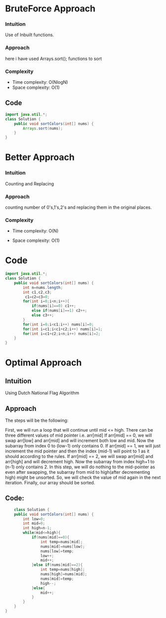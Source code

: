 # BruteForce Approach
### Intuition
Use of Inbuilt functions.
### Approach
here i have used Arrays.sort(); functions to sort 
### Complexity
- Time complexity:
    O(NlogN)
- Space complexity:
    O(1)
## Code
```java []
import java.util.*;
class Solution {
    public void sortColors(int[] nums) {
        Arrays.sort(nums);
    }
}
```

# Better Approach
### Intuition
Counting and Replacing

### Approach
counting number of 0's,1's,2's and replacing them in the original places.

### Complexity
- Time complexity:
O(N)

- Space complexity:
O(1)

# Code
```java []
import java.util.*;
class Solution {
    public void sortColors(int[] nums) {
        int n=nums.length;
        int c1,c2,c3;
         c1=c2=c3=0;
        for(int i=0;i<n;i++){
            if(nums[i]==0) c1++;
            else if(nums[i]==1) c2++;
            else c3++;
        }
        for(int i=0;i<c1;i++) nums[i]=0;
        for(int i=c1;i<c1+c2;i++) nums[i]=1;
        for(int i=c1+c2;i<n;i++) nums[i]=2;
    }
}
```
# Optimal Approach

## Intuition
Using Dutch National Flag Algorithm

## Approach
The steps will be the following:

First, we will run a loop that will continue until mid <= high.
There can be three different values of mid pointer i.e. arr[mid]
If arr[mid] == 0, we will swap arr[low] and arr[mid] and will increment both low and mid. Now the subarray from index 0 to (low-1) only contains 0.
If arr[mid] == 1, we will just increment the mid pointer and then the index (mid-1) will point to 1 as it should according to the rules.
If arr[mid] == 2, we will swap arr[mid] and arr[high] and will decrement high. Now the subarray from index high+1 to (n-1) only contains 2.
In this step, we will do nothing to the mid-pointer as even after swapping, the subarray from mid to high(after decrementing high) might be unsorted. So, we will check the value of mid again in the next iteration.
Finally, our array should be sorted.

## Code:
```java []
    class Solution {
    public void sortColors(int[] nums) {
        int low=0;
        int mid=0;
        int high=n-1;
        while(mid<=high){
            if(nums[mid]==0){
                int temp=nums[mid];
                nums[mid]=nums[low];
                nums[low]=temp;
                low++;
                mid++;
            }else if(nums[mid]==2){
                int temp=nums[high];
                nums[high]=nums[mid];
                nums[mid]=temp;
                high--;
            }else{
                mid++;
            }
        }
    }
}
```